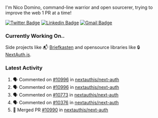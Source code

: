 
I'm Nico Domino, command-line warrior and open sourcerer, trying to improve the web 1 PR at a time!

[![Twitter Badge](https://img.shields.io/badge/-@ndom91-1ca0f1?style=flat-square&labelColor=1ca0f1&logo=twitter&logoColor=white&link=https://twitter.com/ndom91)](https://twitter.com/ndom91) [![Linkedin Badge](https://img.shields.io/badge/-ndom91-blue?style=flat-square&logo=Linkedin&logoColor=white&link=https://www.linkedin.com/in/ndom91/)](https://www.linkedin.com/in/ndom91/) [![Gmail Badge](https://img.shields.io/badge/-yo@ndo.dev-c14438?style=flat-square&logo=mail.ru&logoColor=white&link=mailto:yo@ndo.dev)](mailto:yo@ndo.dev)

### Currently Working On..

Side projects like 📬 [Briefkasten](https://briefkastenhq.com) and opensource libraries like 🔒 [NextAuth.js](https://github.com/nextauthjs/next-auth).

<!--START_SECTION_PROFILE_VIEWS:readme-info-->
<!--END_SECTION_PROFILE_VIEWS:readme-info-->

<!--START_SECTION_DAILY_COMMIT:readme-info-->
<!--END_SECTION_DAILY_COMMIT:readme-info-->

<!--START_SECTION_WEEKLY_COMMIT:readme-info-->
<!--END_SECTION_WEEKLY_COMMIT:readme-info-->

### Latest Activity

<!--START_SECTION:activity-->
1. 🗣 Commented on [#10996](https://github.com/nextauthjs/next-auth/pull/10996#issuecomment-2127038487) in [nextauthjs/next-auth](https://github.com/nextauthjs/next-auth)
2. 🗣 Commented on [#10996](https://github.com/nextauthjs/next-auth/pull/10996#issuecomment-2127031453) in [nextauthjs/next-auth](https://github.com/nextauthjs/next-auth)
3. 🗣 Commented on [#10773](https://github.com/nextauthjs/next-auth/issues/10773#issuecomment-2125390380) in [nextauthjs/next-auth](https://github.com/nextauthjs/next-auth)
4. 🗣 Commented on [#10376](https://github.com/nextauthjs/next-auth/pull/10376#issuecomment-2125378680) in [nextauthjs/next-auth](https://github.com/nextauthjs/next-auth)
5. 🎉 Merged PR [#10990](https://github.com/nextauthjs/next-auth/pull/10990) in [nextauthjs/next-auth](https://github.com/nextauthjs/next-auth)
<!--END_SECTION:activity-->
